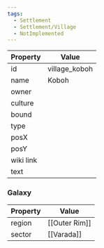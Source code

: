 ```yaml
---
tags:
  - Settlement
  - Settlement/Village
  - NotImplemented
---
```


| Property  | Value         |
| --------- | ------------- |
| id        | village_koboh |
| name      | Koboh         |
| owner     |               |
| culture   |               |
| bound     |               |
| type      |               |
| posX      |               |
| posY      |               |
| wiki link |               |
| text      |               |

### Galaxy
| Property | Value         |
| -------- | ------------- |
| region   | [[Outer Rim]] |
| sector   | [[Varada]]    |

